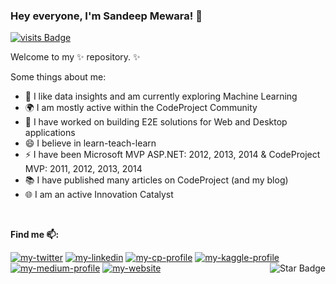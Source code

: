 ###  Hey everyone, I'm Sandeep Mewara! 👋

[![visits Badge](https://badges.pufler.dev/visits/samewara/samewara)](https://badges.pufler.dev/visits/samewara/samewara)

Welcome to my ✨ repository. ✨ 

Some things about me:
- 🔭 I like data insights and am currently exploring Machine Learning
- 🌍 I am mostly active within the CodeProject Community
- 💬 I have worked on building E2E solutions for Web and Desktop applications
- 😄 I believe in learn-teach-learn
- ⚡  I have been Microsoft MVP ASP.NET: 2012, 2013, 2014 & CodeProject MVP: 2011, 2012, 2013, 2014
- 📚 I have published many articles on CodeProject (and my blog)
- 🌐 I am an active Innovation Catalyst

<br/>

**Find me 📫:**
<p align="left"> 
<a href="https://www.twitter.com/_smewara"><img src="https://img.shields.io/static/v1?label=&labelColor=505050&message=twitter&?style=flat&color=1DA1F2&logo=twitter" alt="my-twitter"/></a>
<a href="https://www.linkedin.com/in/sandeepmewara"><img src="https://img.shields.io/static/v1?label=&labelColor=505050&message=linkedin&style=flat&color=0077B5&logo=linkedin" alt="my-linkedin"/></a>
<a href="https://www.codeproject.com/Members/Sandeep-Mewara"><img src="https://img.shields.io/static/v1?label=&labelColor=505050&message=codeproject&style=flat&color=FFA500&logo=loop" alt="my-cp-profile"/></a>
<a href="https://www.kaggle.com/smewara"><img src="https://img.shields.io/static/v1?label=&labelColor=505050&message=kaggle&style=flat&color=20BEFF&logo=kaggle" alt="my-kaggle-profile"/></a>
<a href="https://medium.com/@sandeep.mewara"><img src="https://img.shields.io/static/v1?label=&labelColor=505050&message=medium&style=flat&color=12100E&logo=medium" alt="my-medium-profile"/></a>
<a href="https://learnbyinsight.com"><img src="https://img.shields.io/static/v1?label=&labelColor=505050&message=website&style=flat&color=red&logo=embarcadero" alt="my-website"/></a>
<a href="https://github.com/samewara?tab=repositories"><img align="right" src="https://img.shields.io/static/v1?label=%F0%9F%8C%9F&message=if%20useful&style=style=flat&color=BC4E99" alt="Star Badge"/></a>
</p>
